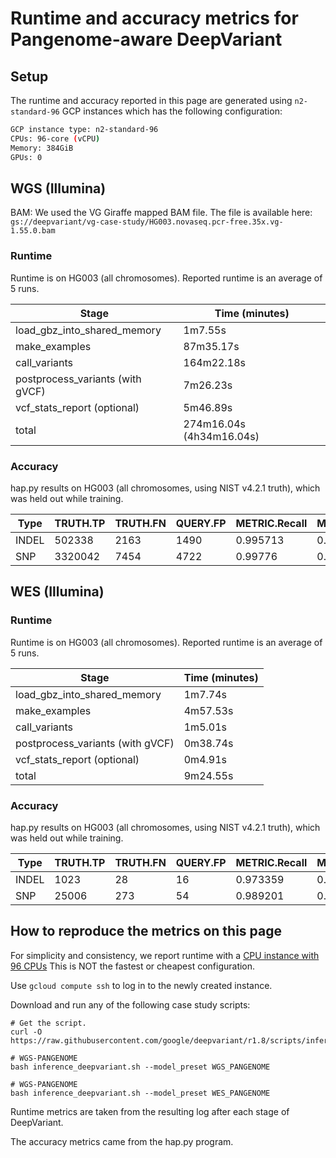 # Runtime and accuracy metrics for Pangenome-aware DeepVariant

## Setup

The runtime and accuracy reported in this page are generated using
`n2-standard-96` GCP instances which has the following configuration:

```bash
GCP instance type: n2-standard-96
CPUs: 96-core (vCPU)
Memory: 384GiB
GPUs: 0
```

## WGS (Illumina)

BAM: We used the VG Giraffe mapped BAM file. The file is available here:
`gs://deepvariant/vg-case-study/HG003.novaseq.pcr-free.35x.vg-1.55.0.bam`

### Runtime

Runtime is on HG003 (all chromosomes).
Reported runtime is an average of 5 runs.

Stage                            | Time (minutes)
-------------------------------- | ------------------
load_gbz_into_shared_memory      | 1m7.55s
make_examples                    | 87m35.17s
call_variants                    | 164m22.18s
postprocess_variants (with gVCF) | 7m26.23s
vcf_stats_report (optional)      | 5m46.89s
total                            | 274m16.04s (4h34m16.04s)

### Accuracy

hap.py results on HG003 (all chromosomes, using NIST v4.2.1 truth), which was
held out while training.

| Type  | TRUTH.TP | TRUTH.FN | QUERY.FP | METRIC.Recall | METRIC.Precision | METRIC.F1_Score |
| ----- | -------- | -------- | -------- | ------------- | ---------------- | --------------- |
| INDEL | 502338   | 2163     | 1490     | 0.995713      | 0.997162         | 0.996437        |
| SNP   | 3320042  | 7454     | 4722     | 0.99776       | 0.998581         | 0.99817         |

## WES (Illumina)

### Runtime

Runtime is on HG003 (all chromosomes).
Reported runtime is an average of 5 runs.

Stage                            | Time (minutes)
-------------------------------- | -----------------
load_gbz_into_shared_memory      | 1m7.74s
make_examples                    | 4m57.53s
call_variants                    | 1m5.01s
postprocess_variants (with gVCF) | 0m38.74s
vcf_stats_report (optional)      | 0m4.91s
total                            | 9m24.55s

### Accuracy

hap.py results on HG003 (all chromosomes, using NIST v4.2.1 truth), which was
held out while training.

| Type  | TRUTH.TP | TRUTH.FN | QUERY.FP | METRIC.Recall | METRIC.Precision | METRIC.F1_Score |
| ----- | -------- | -------- | -------- | ------------- | ---------------- | --------------- |
| INDEL | 1023     | 28       | 16       | 0.973359      | 0.984906         | 0.979098        |
| SNP   | 25006    | 273      | 54       | 0.989201      | 0.997845         | 0.993504        |

## How to reproduce the metrics on this page

For simplicity and consistency, we report runtime with a
[CPU instance with 96 CPUs](https://github.com/google/deepvariant/blob/r1.8/docs/deepvariant-details.md#command-for-a-cpu-only-machine-on-google-cloud-platform)
This is NOT the fastest or cheapest configuration.

Use `gcloud compute ssh` to log in to the newly created instance.

Download and run any of the following case study scripts:

```
# Get the script.
curl -O https://raw.githubusercontent.com/google/deepvariant/r1.8/scripts/inference_deepvariant.sh

# WGS-PANGENOME
bash inference_deepvariant.sh --model_preset WGS_PANGENOME

# WGS-PANGENOME
bash inference_deepvariant.sh --model_preset WES_PANGENOME
```

Runtime metrics are taken from the resulting log after each stage of
DeepVariant.

The accuracy metrics came from the hap.py program.


